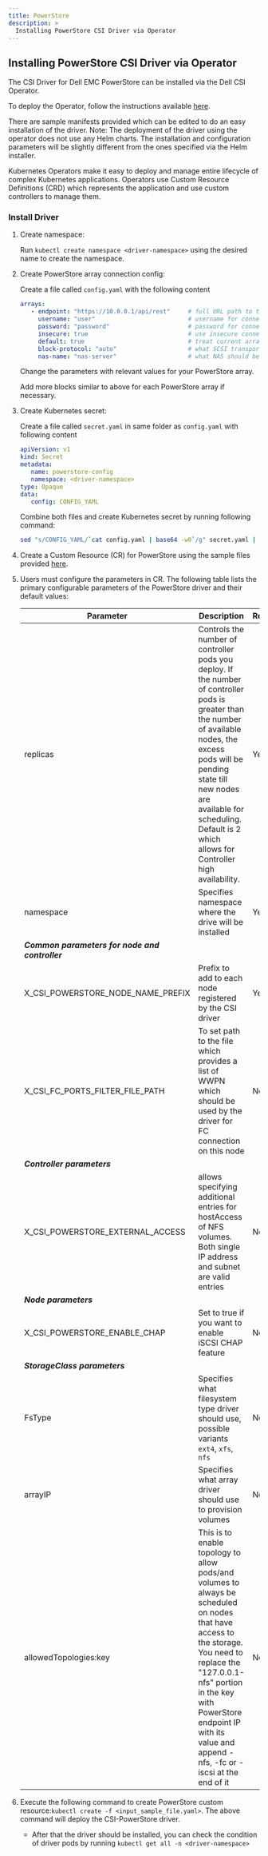 ```yaml
---
title: PowerStore
description: >
  Installing PowerStore CSI Driver via Operator
---
```

## Installing PowerStore CSI Driver via Operator

The CSI Driver for Dell EMC PowerStore can be installed via the Dell CSI Operator.

To deploy the Operator, follow the instructions available [here](../).

There are sample manifests provided which can be edited to do an easy installation of the driver. 
Note: The deployment of the driver using the operator does not use any Helm charts. The installation and configuration parameters will be slightly different from the ones specified via the Helm installer.

Kubernetes Operators make it easy to deploy and manage entire lifecycle of complex Kubernetes applications. Operators use Custom Resource Definitions (CRD) which represents the application and use custom controllers to manage them.

### Install Driver

1. Create namespace:

   Run `kubectl create namespace <driver-namespace>` using the desired name to create the namespace.
2. Create PowerStore array connection config:

   Create a file called `config.yaml` with the following content
   ```yaml
   arrays:
      - endpoint: "https://10.0.0.1/api/rest"     # full URL path to the PowerStore API
        username: "user"                          # username for connecting to API
        password: "password"                      # password for connecting to API
        insecure: true                            # use insecure connection or not
        default: true                             # treat current array as a default (would be used by storage classes without arrayIP parameter)
        block-protocol: "auto"                    # what SCSI transport protocol use on node side (FC, ISCSI, None, or auto)
        nas-name: "nas-server"                    # what NAS should be used for NFS volumes
   ```
   Change the parameters with relevant values for your PowerStore array. 

   Add more blocks similar to above for each PowerStore array if necessary.
3. Create Kubernetes secret: 

   Create a file called `secret.yaml` in same folder as `config.yaml` with following content
   ```yaml
   apiVersion: v1
   kind: Secret
   metadata:
      name: powerstore-config
      namespace: <driver-namespace>
   type: Opaque
   data:
      config: CONFIG_YAML
   ```

   Combine both files and create Kubernetes secret by running following command:
   ```bash
   sed "s/CONFIG_YAML/`cat config.yaml | base64 -w0`/g" secret.yaml | kubectl apply -f -
   ```
   
4. Create a Custom Resource (CR) for PowerStore using the sample files provided    [here](https://github.com/dell/dell-csi-operator/tree/master/samples). 
5. Users must configure the parameters in CR. The following table lists the primary configurable parameters of the PowerStore driver and their default values:
   
   | Parameter | Description | Required | Default |
   | --------- | ----------- | -------- |-------- |
   | replicas | Controls the number of controller pods you deploy. If the number of controller pods is greater than the number of available nodes, the excess pods will be pending state till new nodes are available for scheduling. Default is 2 which allows for Controller high availability. | Yes | 2 |
   | namespace | Specifies namespace where the drive will be installed | Yes | "test-powerstore" |
   | ***Common parameters for node and controller*** |
   | X_CSI_POWERSTORE_NODE_NAME_PREFIX | Prefix to add to each node registered by the CSI driver | Yes | "csi-node" 
   | X_CSI_FC_PORTS_FILTER_FILE_PATH | To set path to the file which provides a list of WWPN which should be used by the driver for FC connection on this node | No | "/etc/fc-ports-filter" |
   | ***Controller parameters*** |
   | X_CSI_POWERSTORE_EXTERNAL_ACCESS | allows specifying  additional entries for hostAccess of NFS volumes. Both single IP address and subnet are valid entries | No | " "|
   | ***Node parameters*** |
   | X_CSI_POWERSTORE_ENABLE_CHAP | Set to true if you want to enable iSCSI CHAP feature | No | false | 
   | ***StorageClass parameters***
   | FsType | Specifies what filesystem type driver should use, possible variants `ext4`, `xfs`, `nfs` | No | "ext4"|
   | arrayIP | Specifies what array driver should use to provision volumes | No | "default" |
   | allowedTopologies:key | This is to enable topology to allow pods/and volumes to always be scheduled on nodes that have access to the storage. You need to replace the "127.0.0.1-nfs" portion in the key with PowerStore endpoint IP with its value and append -nfs, -fc or -iscsi at the end of it | No | "127.0.0.1-nfs" | 
6.  Execute the following command to create PowerStore custom resource:`kubectl create -f <input_sample_file.yaml>`. The above command will deploy the CSI-PowerStore driver.
      - After that the driver should be installed, you can check the condition of driver pods by running `kubectl get all -n <driver-namespace>`
